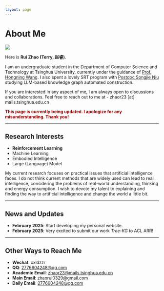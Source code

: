 ```yaml
---
layout: page
---
```


# About Me

<img src="https://yituoren.github.io/1.png" class="floatpic">

Here is **Rui Zhao (Terry, 赵睿)**.<br>

I am an undergraduate student in the Department of Computer Science and Technology at Tsinghua University, currently under the guidance of  [Prof. Hongning Wang](http://www.cs.virginia.edu/~hw5x/). I also spent a lovely SRT program with [Postdoc Songjie Niu](https://scholar.google.com/citations?user=XZBJX4AAAAAJ&hl=en) studying LLM-based knowledge graph automated construction. <br>

If you are interested in any aspect of me, I am always open to discussions and collaborations. Feel free to reach out to me at - zhaor23 [at] mails.tsinghua.edu.cn

**<font color="#990000">This page is currently being updated. I apologize for any misunderstanding. Thank you!</font>**

---

## Research Interests

- **Reinforcement Learning**
- Machine Learning
- Embodied Intelligence
- Large (Language) Model

My current research focuses on practical issues that artificial intelligence faces. I do not think current methods that are widely used can lead to real intelligence, considering the problems of real-world understanding, thinking and energy consumption. I wish to devote my talent to explaining and finding the way to artificial intelligence and change the world a little bit.

---

## News and Updates

- **February 2025**: Start developing my personal website. 
- **February 2025**: Very excited to submit our work *Tree-KG* to ACL ARR! 

---

## Other Ways to Reach Me

- **Wechat**: xxldzzr
- **QQ**: 2776604248@qq.com
- **Academic Email**: zhaor23@mails.tsinghua.edu.cn
- **Main Email**: zhaorui0329@gmail.com
- **Daily Email**: 2776604248@qq.com

<br>
